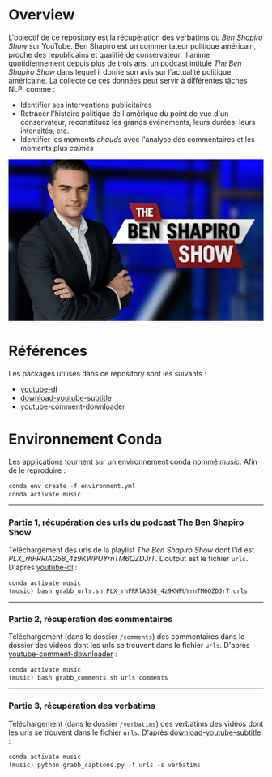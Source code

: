 # Overview

L'objectif de ce repository est la récupération des verbatims du *Ben Shapiro Show* sur YouTube. Ben Shapiro est un commentateur politique américain, proche des républicains et qualifié de conservateur. Il anime quotidiennement depuis plus de trois ans, un  podcast intitulé *The Ben Shapiro Show* dans lequel il donne son avis sur l'actualité politique américaine. La collecte de ces données peut servir à différentes tâches NLP, comme : 
 * Identifier ses interventions publicitaires
 * Retracer l'histoire politique de l'amérique du point de vue d'un conservateur, reconstituez les grands événements, leurs durées, leurs intensités, etc.
 * Identifier les moments *chauds* avec l'analyse des commentaires et les moments plus *calmes*

<img src="img/benshap.jpg" width="512">


# Références

Les packages utilisés dans ce repository sont les suivants : 
 * [youtube-dl](https://github.com/ytdl-org/youtube-dl)
 * [download-youtube-subtitle](https://github.com/xsthunder/download-youtube-subtitle)
 * [youtube-comment-downloader](https://github.com/egbertbouman/youtube-comment-downloader)


# Environnement Conda

Les applications tournent sur un environnement conda nommé *music*. Afin de le reproduire :

```
conda env create -f environment.yml
conda activate music
```

***

### Partie 1, récupération des urls du podcast **The Ben Shapiro Show**

Téléchargement des urls de la playlist *The Ben Shapiro Show* dont l'id est *PLX_rhFRRlAG58_4z9KWPUYrnTM6QZDJrT*. L'output est le fichier `urls`. D'après [youtube-dl](https://github.com/ytdl-org/youtube-dl) :

```
conda activate music
(music) bash grabb_urls.sh PLX_rhFRRlAG58_4z9KWPUYrnTM6QZDJrT urls
```

***

### Partie 2, récupération des commentaires

Téléchargement (dans le dossier `/comments`) des commentaires dans le dossier des vidéos dont les urls se trouvent dans le fichier `urls`. D'après [youtube-comment-downloader](https://github.com/egbertbouman/youtube-comment-downloader) :

```
conda activate music
(music) bash grabb_comments.sh urls comments
```
***

### Partie 3, récupération des verbatims

Téléchargement (dans le dossier `/verbatims`) des verbatims des vidéos dont les urls se trouvent dans le fichier `urls`. D'après [download-youtube-subtitle](https://github.com/xsthunder/download-youtube-subtitle) :

```
conda activate music
(music) python grabb_captions.py -f urls -s verbatims
```
